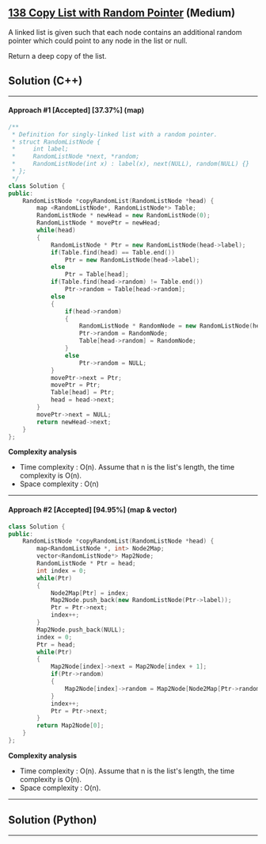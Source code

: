 ## [138 Copy List with Random Pointer](https://leetcode.com/problems/copy-list-with-random-pointer/) (Medium)

A linked list is given such that each node contains an additional random pointer which could point to any node in the list or null. 

Return a deep copy of the list. 

## Solution (C++)

------

#### Approach #1  [Accepted] [37.37%] (map)

```c++
/**
 * Definition for singly-linked list with a random pointer.
 * struct RandomListNode {
 *     int label;
 *     RandomListNode *next, *random;
 *     RandomListNode(int x) : label(x), next(NULL), random(NULL) {}
 * };
 */
class Solution {
public:
    RandomListNode *copyRandomList(RandomListNode *head) {
        map <RandomListNode*, RandomListNode*> Table;
        RandomListNode * newHead = new RandomListNode(0);
        RandomListNode * movePtr = newHead;
        while(head)
        {
            RandomListNode * Ptr = new RandomListNode(head->label);
            if(Table.find(head) == Table.end())
                Ptr = new RandomListNode(head->label);
            else
                Ptr = Table[head];
            if(Table.find(head->random) != Table.end())
                Ptr->random = Table[head->random];
            else
            {
                if(head->random)
                {
                    RandomListNode * RandomNode = new RandomListNode(head->random->label);
                    Ptr->random = RandomNode;
                    Table[head->random] = RandomNode;
                }
                else
                    Ptr->random = NULL;
            }
            movePtr->next = Ptr;
            movePtr = Ptr;
            Table[head] = Ptr;
            head = head->next;
        }
        movePtr->next = NULL;
        return newHead->next;
    }
};
```

**Complexity analysis**

- Time complexity : O(n). Assume that n is the list's length, the time complexity is O(n).
- Space complexity : O(n)

------

#### Approach #2 [Accepted] [94.95%] (map & vector)

```c++
class Solution {
public:
    RandomListNode *copyRandomList(RandomListNode *head) {
        map<RandomListNode *, int> Node2Map;
        vector<RandomListNode*> Map2Node;
        RandomListNode * Ptr = head;
        int index = 0;
        while(Ptr)
        { 
            Node2Map[Ptr] = index;
            Map2Node.push_back(new RandomListNode(Ptr->label));
            Ptr = Ptr->next;
            index++;
        }
        Map2Node.push_back(NULL);
        index = 0;
        Ptr = head;
        while(Ptr)
        {
            Map2Node[index]->next = Map2Node[index + 1];
            if(Ptr->random)
            {
                Map2Node[index]->random = Map2Node[Node2Map[Ptr->random]];
            }
            index++;
            Ptr = Ptr->next;
        }
        return Map2Node[0];
    }
};
```

**Complexity analysis**

- Time complexity : O(n). Assume that n is the list's length, the time complexity is O(n).
- Space complexity : O(n). 

---

## Solution (Python)

------

```python

```

